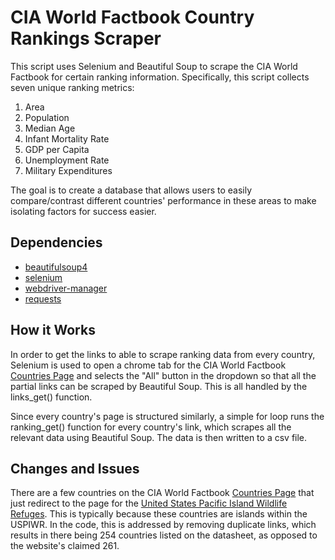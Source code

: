 # CIA World Factbook Country Rankings Scraper
This script uses Selenium and Beautiful Soup to scrape the CIA World Factbook for certain ranking information. Specifically, this script collects seven unique ranking metrics:
1. Area
2. Population
3. Median Age
4. Infant Mortality Rate
5. GDP per Capita
6. Unemployment Rate
7. Military Expenditures

The goal is to create a database that allows users to easily compare/contrast different countries' performance in these areas to make isolating factors for success easier.

## Dependencies
- [beautifulsoup4](https://pypi.org/project/beautifulsoup4/)
- [selenium](https://pypi.org/project/selenium/)
- [webdriver-manager](https://pypi.org/project/webdriver-manager/)
- [requests](https://pypi.org/project/requests/)

## How it Works
In order to get the links to able to scrape ranking data from every country, Selenium is used to open a chrome tab for the CIA World Factbook [Countries Page](https://www.cia.gov/the-world-factbook/countries/) and selects the "All" button in the dropdown so that all the partial links can be scraped by Beautiful Soup. This is all handled by the links_get() function.

Since every country's page is structured similarly, a simple for loop runs the ranking_get() function for every country's link, which scrapes all the relevant data using Beautiful Soup. The data is then written to a csv file.

## Changes and Issues
There are a few countries on the CIA World Factbook [Countries Page](https://www.cia.gov/the-world-factbook/countries/) that just redirect to the page for the [United States Pacific Island Wildlife Refuges](https://www.cia.gov/the-world-factbook/countries/united-states-pacific-island-wildlife-refuges/). This is typically because these countries are islands within the USPIWR. In the code, this is addressed by removing duplicate links, which results in there being 254 countries listed on the datasheet, as opposed to the website's claimed 261.
